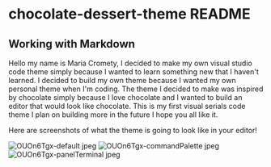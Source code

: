 # chocolate-dessert-theme README

## Working with Markdown

Hello my name is Maria Cromety, I decided to make my own visual studio code theme simply because I wanted to learn something new that I haven't learned. I decided to build my own theme because I wanted my own personal theme when I'm coding. The theme I decided to make was inspired by chocolate simply because I love chocolate and I wanted to build an editor that would look like chocolate. This is my first visual serials code theme I plan on building more in the future I hope you all like it.

Here are screenshots of what the theme is going to look like in your editor!

![OUOn6Tgx-default jpeg](https://user-images.githubusercontent.com/112197120/194547178-d4bfc0d0-4735-4bb5-9ef1-69ea8c5f6fa0.png)
![OUOn6Tgx-commandPalette jpeg](https://user-images.githubusercontent.com/112197120/194547181-7c9f94b8-071d-4788-9dc4-0aaa0e3e7fed.png)
![OUOn6Tgx-panelTerminal jpeg](https://user-images.githubusercontent.com/112197120/194547182-34c17e71-32d0-4903-9d12-e7e001509204.png)
